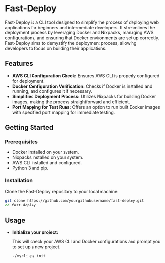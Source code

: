 # Fast-Deploy

Fast-Deploy is a CLI tool designed to simplify the process of deploying web applications for beginners and intermediate developers. It streamlines the deployment process by leveraging Docker and Nixpacks, managing AWS configurations, and ensuring that Docker environments are set up correctly. Fast-Deploy aims to demystify the deployment process, allowing developers to focus on building their applications.

## Features

- **AWS CLI Configuration Check:** Ensures AWS CLI is properly configured for deployment.
- **Docker Configuration Verification:** Checks if Docker is installed and running, and configures it if necessary.
- **Simplified Deployment Process:** Utilizes Nixpacks for building Docker images, making the process straightforward and efficient.
- **Port Mapping for Test Runs:** Offers an option to run built Docker images with specified port mapping for immediate testing.

## Getting Started

### Prerequisites

- Docker installed on your system.
- Nixpacks installed on your system.
- AWS CLI installed and configured.
- Python 3 and pip.

### Installation

Clone the Fast-Deploy repository to your local machine:

```bash
git clone https://github.com/yourgithubusername/fast-deploy.git
cd fast-deploy
```

## Usage

- **Initialize your project:**

  This will check your AWS CLI and Docker configurations and prompt you to set up a new project.

  ```bash
  ./mycli.py init
  ```

